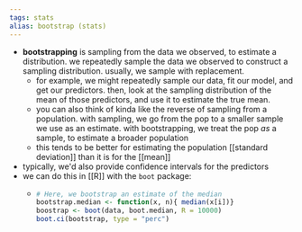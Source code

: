 ```yaml
---
tags: stats
alias: bootstrap (stats)
---
```


- **bootstrapping** is sampling from the data we observed, to estimate a distribution. we repeatedly sample the data we observed to construct a sampling distribution. usually, we sample with replacement.
	- for example, we might repeatedly sample our data, fit our model, and get our predictors. then, look at the sampling distribution of the mean of those predictors, and use it to estimate the true mean.
	- you can also think of kinda like the reverse of sampling from a population. with sampling, we go from the pop to a smaller sample we use as an estimate. with bootstrapping, we treat the pop _as_ a sample, to estimate a broader population
	- this tends to be better for estimating the population [[standard deviation]] than it is for the [[mean]]
- typically, we'd also provide confidence intervals for the predictors
- we can do this in [[R]] with the `boot` package:
	- ```R
	  # Here, we bootstrap an estimate of the median
	  bootstrap.median <- function(x, n){ median(x[i])}
	  boostrap <- boot(data, boot.median, R = 10000)
	  boot.ci(bootstrap, type = "perc")
	  ```